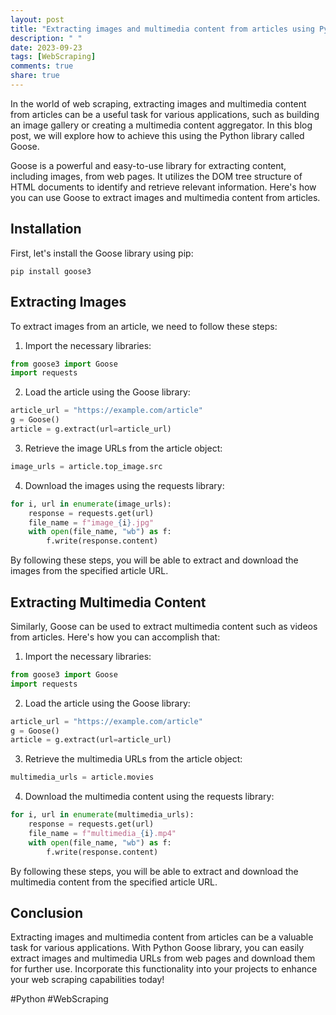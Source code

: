 ```yaml
---
layout: post
title: "Extracting images and multimedia content from articles using Python Goose"
description: " "
date: 2023-09-23
tags: [WebScraping]
comments: true
share: true
---
```


In the world of web scraping, extracting images and multimedia content from articles can be a useful task for various applications, such as building an image gallery or creating a multimedia content aggregator. In this blog post, we will explore how to achieve this using the Python library called Goose.

Goose is a powerful and easy-to-use library for extracting content, including images, from web pages. It utilizes the DOM tree structure of HTML documents to identify and retrieve relevant information. Here's how you can use Goose to extract images and multimedia content from articles.

## Installation

First, let's install the Goose library using pip:

```plaintext
pip install goose3
```

## Extracting Images

To extract images from an article, we need to follow these steps:

1. Import the necessary libraries:
```python
from goose3 import Goose
import requests
```

2. Load the article using the Goose library:
```python
article_url = "https://example.com/article"
g = Goose()
article = g.extract(url=article_url)
```

3. Retrieve the image URLs from the article object:
```python
image_urls = article.top_image.src
```

4. Download the images using the requests library:
```python
for i, url in enumerate(image_urls):
    response = requests.get(url)
    file_name = f"image_{i}.jpg"
    with open(file_name, "wb") as f:
        f.write(response.content)
```

By following these steps, you will be able to extract and download the images from the specified article URL.

## Extracting Multimedia Content

Similarly, Goose can be used to extract multimedia content such as videos from articles. Here's how you can accomplish that:

1. Import the necessary libraries:
```python
from goose3 import Goose
import requests
```

2. Load the article using the Goose library:
```python
article_url = "https://example.com/article"
g = Goose()
article = g.extract(url=article_url)
```

3. Retrieve the multimedia URLs from the article object:
```python
multimedia_urls = article.movies
```

4. Download the multimedia content using the requests library:
```python
for i, url in enumerate(multimedia_urls):
    response = requests.get(url)
    file_name = f"multimedia_{i}.mp4"
    with open(file_name, "wb") as f:
        f.write(response.content)
```

By following these steps, you will be able to extract and download the multimedia content from the specified article URL.

## Conclusion

Extracting images and multimedia content from articles can be a valuable task for various applications. With Python Goose library, you can easily extract images and multimedia URLs from web pages and download them for further use. Incorporate this functionality into your projects to enhance your web scraping capabilities today!

\#Python #WebScraping